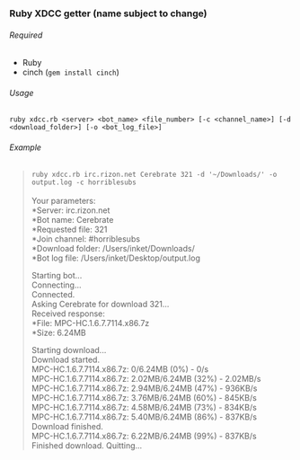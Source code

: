 ### Ruby XDCC getter (name subject to change)

###### Required
- Ruby
- cinch (`gem install cinch`)

###### Usage

`ruby xdcc.rb <server> <bot_name> <file_number> [-c <channel_name>] [-d <download_folder>] [-o <bot_log_file>]`


###### Example
> `ruby xdcc.rb irc.rizon.net Cerebrate 321 -d '~/Downloads/' -o output.log -c horriblesubs`<br><br>
> Your parameters:<br>
> \*Server: irc.rizon.net<br>
> \*Bot name: Cerebrate<br>
> \*Requested file: 321<br>
> \*Join channel: #horriblesubs<br>
> \*Download folder: /Users/inket/Downloads/<br>
> \*Bot log file: /Users/inket/Desktop/output.log<br>
>
>
> Starting bot...<br>
> Connecting...<br>
> Connected.<br>
> Asking Cerebrate for download 321...<br>
> Received response:<br>
> \*File: MPC-HC.1.6.7.7114.x86.7z<br>
> *Size: 6.24MB<br>
>
> Starting download...<br>
> Download started.<br>
> MPC-HC.1.6.7.7114.x86.7z: 0/6.24MB (0%) - 0/s<br>
> MPC-HC.1.6.7.7114.x86.7z: 2.02MB/6.24MB (32%) - 2.02MB/s<br>
> MPC-HC.1.6.7.7114.x86.7z: 2.94MB/6.24MB (47%) - 936KB/s<br>
> MPC-HC.1.6.7.7114.x86.7z: 3.76MB/6.24MB (60%) - 845KB/s<br>
> MPC-HC.1.6.7.7114.x86.7z: 4.58MB/6.24MB (73%) - 834KB/s<br>
> MPC-HC.1.6.7.7114.x86.7z: 5.40MB/6.24MB (86%) - 837KB/s<br>
> Download finished.<br>
> MPC-HC.1.6.7.7114.x86.7z: 6.22MB/6.24MB (99%) - 837KB/s<br>
> Finished download. Quitting...<br>
